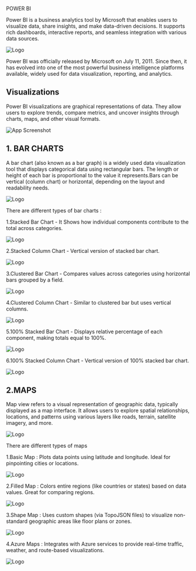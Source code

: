 POWER BI

Power BI is a business analytics tool by Microsoft that enables users to visualize data, share insights, and make data-driven decisions. It supports rich dashboards, interactive reports, and seamless integration with various data sources.

![Logo](https://cdn.prod.website-files.com/60ec34540d013784844d2ee2/661539fafe6bc01592f45e76_PowerBI%20(1).jpg)

Power BI was officially released by Microsoft on July 11, 2011. Since then, it has evolved into one of the most powerful business intelligence platforms available, widely used for data visualization, reporting, and analytics.

## Visualizations

Power BI visualizations are graphical representations of data. They allow users to explore trends, compare metrics, and uncover insights through charts, maps, and other visual formats.

![App Screenshot](https://cdn.analyticsvidhya.com/wp-content/uploads/2023/12/Screenshot-2023-12-07-at-4.43.44-PM.png)

## 1. BAR CHARTS

A bar chart (also known as a bar graph) is a widely used data visualization tool that displays categorical data using rectangular bars. The length or height of each bar is proportional to the value it represents.Bars can be vertical (column chart) or horizontal, depending on the layout and readability needs.

![Logo](https://www.jaspersoft.com/content/dam/jaspersoft/images/graphics/infographics/bar-chart-example.svg)

There are different types of bar charts :

1.Stacked Bar Chart - It Shows how individual components contribute to the total across categories.

![Logo](https://www.spguides.com/wp-content/uploads/2024/04/stacked-bar-chart-power-bi.jpg)

2.Stacked Column Chart - Vertical version of stacked bar chart.

![Logo](https://www.spguides.com/wp-content/uploads/2024/04/What-is-Stacked-Column-Chart-in-Power-BI.jpg)

3.Clustered Bar Chart - Compares values across categories using horizontal bars grouped by a field.

![Logo](https://pbivisuals.com/wp-content/uploads/2021/01/clustered-bar-chart.png)

4.Clustered Column Chart - Similar to clustered bar but uses vertical columns.

![Logo](https://media.geeksforgeeks.org/wp-content/uploads/20230705204849/clusterColumnChartZoom.png)

5.100% Stacked Bar Chart - Displays relative percentage of each component, making totals equal to 100%.

![Logo](https://pbivisuals.com/wp-content/uploads/2021/01/100-stacked-bar-chart-with-formatting.png)

6.100% Stacked Column Chart - Vertical version of 100% stacked bar chart.

![Logo](https://community.fabric.microsoft.com/t5/image/serverpage/image-id/868981i6B4B97F0C0C68BB6/image-size/medium?v=v2&px=400)

## 2.MAPS

Map view refers to a visual representation of geographic data, typically displayed as a map interface. It allows users to explore spatial relationships, locations, and patterns using various layers like roads, terrain, satellite imagery, and more.

![Logo](https://www.sqlshack.com/wp-content/uploads/2019/06/power-bi-bubble-map.png)

There are different types of maps

1.Basic Map : Plots data points using latitude and longitude. Ideal for pinpointing cities or locations.

![Logo](https://www.sqlshack.com/wp-content/uploads/2019/06/bubble-map.png)

2.Filled Map : Colors entire regions (like countries or states) based on data values. Great for comparing regions.

![Logo](https://learn.microsoft.com/en-us/power-bi/visuals/media/power-bi-visualization-filled-maps-choropleths/large-map.png)

3.Shape Map : Uses custom shapes (via TopoJSON files) to visualize non-standard geographic areas like floor plans or zones.

![Logo](https://learn.microsoft.com/en-us/power-bi/visuals/media/desktop-shape-map/power-bi-shape-map.png)

4.Azure Maps : Integrates with Azure services to provide real-time traffic, weather, and route-based visualizations.

![Logo](https://learn.microsoft.com/en-us/azure/azure-maps/media/power-bi-visual/bubble-layer-no-legend.png#lightbox)
